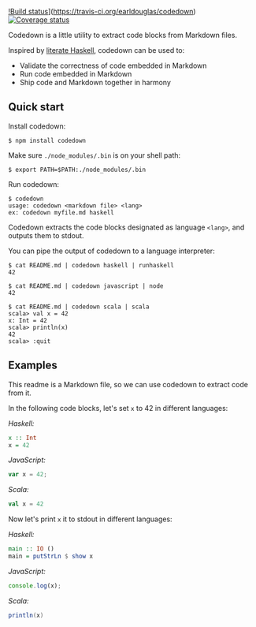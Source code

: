 [!Build status](https://travis-ci.org/earldouglas/codedown.svg?branch=master)](https://travis-ci.org/earldouglas/codedown)
[![Coverage status](https://coveralls.io/repos/github/earldouglas/codedown/badge.svg?branch=master)](https://coveralls.io/github/earldouglas/codedown?branch=master)

Codedown is a little utility to extract code blocks from Markdown files.

Inspired by [literate Haskell][1], codedown can be used to:

* Validate the correctness of code embedded in Markdown
* Run code embedded in Markdown
* Ship code and Markdown together in harmony

## Quick start

Install codedown:

```
$ npm install codedown
```

Make sure `./node_modules/.bin` is on your shell path:

```
$ export PATH=$PATH:./node_modules/.bin
```

Run codedown:

```
$ codedown
usage: codedown <markdown file> <lang>
ex: codedown myfile.md haskell
```

Codedown extracts the code blocks designated as language `<lang>`, and
outputs them to stdout.

You can pipe the output of codedown to a language interpreter:

```
$ cat README.md | codedown haskell | runhaskell
42
```

```
$ cat README.md | codedown javascript | node
42
```

```
$ cat README.md | codedown scala | scala
scala> val x = 42
x: Int = 42
scala> println(x)
42
scala> :quit
```

## Examples

This readme is a Markdown file, so we can use codedown to extract code
from it.

In the following code blocks, let's set `x` to 42 in different
languages:

*Haskell:*

```haskell
x :: Int
x = 42
```

*JavaScript:*

```javascript
var x = 42;
```

*Scala:*

```scala
val x = 42
```

Now let's print `x` it to stdout in different languages:

*Haskell:*

```haskell
main :: IO ()
main = putStrLn $ show x
```

*JavaScript:*

```javascript
console.log(x);
```

*Scala:*

```scala
println(x)
```

[1]: https://wiki.haskell.org/Literate_programming
